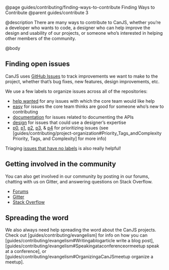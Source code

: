 @page guides/contributing/finding-ways-to-contribute Finding Ways to Contribute
@parent guides/contribute 3

@description There are many ways to contribute to CanJS, whether you’re a developer
who wants to code, a designer who can help improve the design and usability of our
projects, or someone who’s interested in helping other members of the community.

@body

## Finding open issues

CanJS uses [GitHub Issues](https://github.com/canjs/canjs/issues) to track improvements we want to make to the project, whether that’s bug fixes, new features, design improvements, etc.

We use a few labels to organize issues across all of the repositories:

- [help wanted](https://github.com/search?q=org%3Acanjs+label%3A%22help+wanted%22&state=open) for any issues with which the core team would like help
- [easy](https://github.com/search?q=org%3Acanjs+label%3Aeasy&state=open) for issues the core team thinks are good for someone who’s new to contributing
- [documentation](https://github.com/search?q=org%3Acanjs+label%3Adocumentation&state=open) for issues related to documenting the APIs
- [design](https://github.com/search?q=org%3Acanjs+label%3Adesign&state=open) for issues that could use a designer’s expertise
- [p0](https://github.com/search?q=org%3Acanjs+label%3Ap0&state=open), [p1](https://github.com/search?q=org%3Acanjs+label%3Ap1&state=open), [p2](https://github.com/search?q=org%3Acanjs+label%3Ap2&state=open), [p3](https://github.com/search?q=org%3Acanjs+label%3Ap3&state=open), & [p4](https://github.com/search?q=org%3Acanjs+label%3Ap4&state=open) for prioritizing issues (see [guides/contributing/project-organization#Priority_Tags_andComplexity Priority, Tags, and Complexity] for more info)

Triaging [issues that have no labels](https://github.com/search?q=org%3Acanjs+is%3Aissue+no%3Alabel&state=open) is also really helpful!

## Getting involved in the community

You can also get involved in our community by posting in our forums, chatting with us on Gitter, and answering questions on Stack Overflow.

- [Forums](http://forums.donejs.com/c/canjs)
- [Gitter](https://gitter.im/canjs/canjs)
- [Stack Overflow](http://stackoverflow.com/search?tab=newest&q=canjs+answers:0)

## Spreading the word

We also always need help spreading the word about the CanJS projects. Check out [guides/contributing/evangelism] for info on how you can [guides/contributing/evangelism#Writingablogarticle write a blog post], [guides/contributing/evangelism#Speakingataconferenceormeetup speak at a conference], or [guides/contributing/evangelism#OrganizingaCanJSmeetup organize a meetup].
